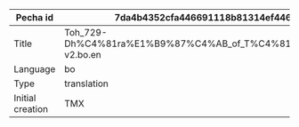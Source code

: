 |Pecha id | 7da4b4352cfa446691118b81314ef446
| --- | --- 
|Title | Toh_729-Dh%C4%81ra%E1%B9%87%C4%AB_of_T%C4%81r%C4%81-v2.bo.en 
|Language | bo
|Type | translation
|Initial creation | TMX